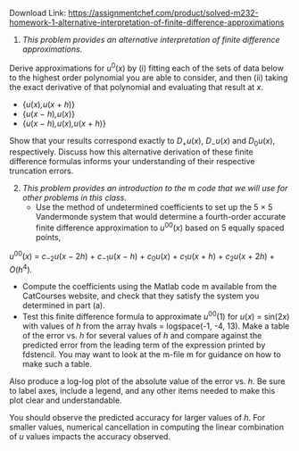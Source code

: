 Download Link: https://assignmentchef.com/product/solved-m232-homework-1-alternative-interpretation-of-finite-difference-approximations
<br>
<ol>

 <li><em>This problem provides an alternative interpretation of finite difference approximations.</em></li>

</ol>

Derive approximations for <em>u</em><sup>0</sup>(<em>x</em>) by (i) fitting each of the sets of data below to the highest order polynomial you are able to consider, and then (ii) taking the exact derivative of that polynomial and evaluating that result at <em>x</em>.

<ul>

 <li>{<em>u</em>(<em>x</em>)<em>,u</em>(<em>x </em>+ <em>h</em>)}</li>

 <li>{<em>u</em>(<em>x </em>− <em>h</em>)<em>,u</em>(<em>x</em>)}</li>

 <li>{<em>u</em>(<em>x </em>− <em>h</em>)<em>,u</em>(<em>x</em>)<em>,u</em>(<em>x </em>+ <em>h</em>)}</li>

</ul>

Show that your results correspond exactly to <em>D</em><sub>+</sub><em>u</em>(<em>x</em>), <em>D</em><sub>−</sub><em>u</em>(<em>x</em>) and <em>D</em><sub>0</sub><em>u</em>(<em>x</em>), respectively. Discuss how this alternative derivation of these finite difference formulas informs your understanding of their respective truncation errors.

<ol start="2">

 <li><em>This problem provides an introduction to the </em>m <em>code that we will use for other problems in this class.</em>

  <ul>

   <li>Use the method of undetermined coefficients to set up the 5 × 5 Vandermonde system that would determine a fourth-order accurate finite difference approximation to <em>u</em><sup>00</sup>(<em>x</em>) based on 5 equally spaced points,</li>

  </ul></li>

</ol>

<em>u</em><sup>00</sup>(<em>x</em>) = <em>c</em><sub>−2</sub><em>u</em>(<em>x </em>− 2<em>h</em>) + <em>c</em><sub>−1</sub><em>u</em>(<em>x </em>− <em>h</em>) + <em>c</em><sub>0</sub><em>u</em>(<em>x</em>) + <em>c</em><sub>1</sub><em>u</em>(<em>x </em>+ <em>h</em>) + <em>c</em><sub>2</sub><em>u</em>(<em>x </em>+ 2<em>h</em>) + <em>O</em>(<em>h</em><sup>4</sup>)<em>.</em>

<ul>

 <li>Compute the coefficients using the Matlab code m available from the CatCourses website, and check that they satisfy the system you determined in part (a).</li>

 <li>Test this finite difference formula to approximate <em>u</em><sup>00</sup>(1) for <em>u</em>(<em>x</em>) = sin(2<em>x</em>) with values of <em>h </em>from the array hvals = logspace(-1, -4, 13). Make a table of the error vs. <em>h </em>for several values of <em>h </em>and compare against the predicted error from the leading term of the expression printed by fdstencil. You may want to look at the m-file m for guidance on how to make such a table.</li>

</ul>

Also produce a log-log plot of the absolute value of the error vs. <em>h</em>. Be sure to label axes, include a legend, and any other items needed to make this plot clear and understandable.

You should observe the predicted accuracy for larger values of <em>h</em>. For smaller values, numerical cancellation in computing the linear combination of <em>u </em>values impacts the accuracy observed.